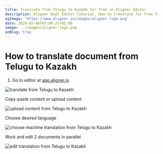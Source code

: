 ```yaml
---
title: Translate from Telugu to Kazakh for free in Aligner Editor
description: Aligner Dual Editor Tutorial. How to translate for free from Telugu to Kazakh. Aligner is multilingual document management platform. 
ogImage: "https://www.aligner.io/images/aligner-logo.png"
date: 2020-05-06T07:09:21+03:00
image: ../images/aligner-logo.png
onBlog: true
---
```


# How to translate document from Telugu to Kazakh

1. Go to editor at [app.aligner.io](https://app.aligner.io "Aligner App web page")

![translate from Telugu to Kazakh](../aligner-blank-editor.png "translate from Telugu to Kazakh")

Copy-paste content or upload content

![upload content from Telugu to Kazakh](../aligner-uploaded-document.png "upload content from Telugu to Kazakh")

Choose desired language

![choose machine translation from Telugu to Kazakh](../aligner-language-dropdown.png "choose machine translation from Telugu to Kazakh")

Work and edit 2 documents in parallel

![edit translation from Telugu to Kazakh](../aligner-double-sitded-editor.png "edit translation from Telugu to Kazakh")

